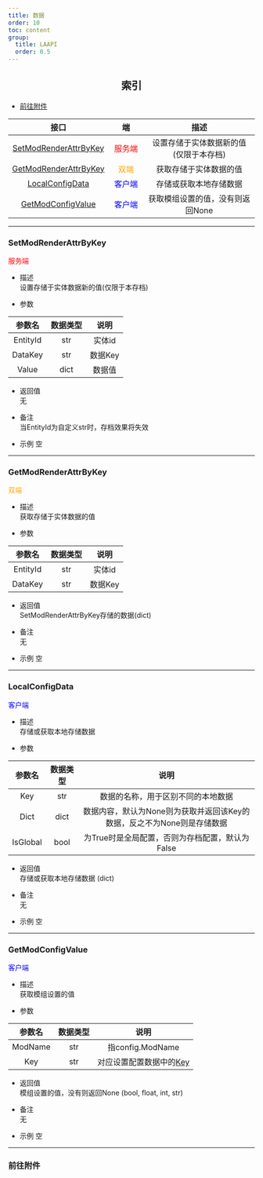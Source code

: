 ```yaml
---
title: 数据
order: 10
toc: content
group:
  title: LAAPI
  order: 0.5
---
```

## <center>索引</center>
- [前往附件](#前往附件)

|接口|<div style="width: 3.5em">端</div>|描述|
|:-:|:-:|:-:|
|[SetModRenderAttrByKey](#setmodrenderattrbykey)|<font color=red>服务端</font>|设置存储于实体数据新的值(仅限于本存档)|
|[GetModRenderAttrByKey](#getmodrenderattrbykey)|<font color=orange>双端</font>|获取存储于实体数据的值|
|[LocalConfigData](#localconfigdata)|<font color=blue>客户端</font>|存储或获取本地存储数据|
|[GetModConfigValue](#getmodconfigvalue)|<font color=blue>客户端</font>|获取模组设置的值，没有则返回None|

------------

### <a id="setmodrenderattrbykey"></a>SetModRenderAttrByKey
<font color=red>服务端</font><br>
- 描述<br>
  设置存储于实体数据新的值(仅限于本存档)

- 参数

|参数名|数据类型|说明|
|:-:|:-:|:-:|
|EntityId|str|实体id|
|DataKey|str|数据Key|
|Value|dict|数据值|

- 返回值<br>
  无

- 备注<br>
  当EntityId为自定义str时，存档效果将失效

- 示例
空
------------

### <a id="getmodrenderattrbykey"></a>GetModRenderAttrByKey
<font color=orange>双端</font><br>
- 描述<br>
  获取存储于实体数据的值

- 参数

|参数名|数据类型|说明|
|:-:|:-:|:-:|
|EntityId|str|实体id|
|DataKey|str|数据Key|

- 返回值<br>
  SetModRenderAttrByKey存储的数据(dict)

- 备注<br>
  无

- 示例
空
------------

### <a id="localconfigdata"></a>LocalConfigData
<font color=blue>客户端</font><br>
- 描述<br>
  存储或获取本地存储数据

- 参数

|参数名|数据类型|说明|
|:-:|:-:|:-:|
|Key|str|数据的名称，用于区别不同的本地数据|
|Dict|dict|数据内容，默认为None则为获取并返回该Key的数据，反之不为None则是存储数据|
|IsGlobal|bool|为True时是全局配置，否则为存档配置，默认为False|

- 返回值<br>
  存储或获取本地存储数据 (dict)

- 备注<br>
  无

- 示例
空
------------

### <a id="getmodconfigvalue"></a>GetModConfigValue
<font color=blue>客户端</font><br>
- 描述<br>
  获取模组设置的值

- 参数

|参数名|数据类型|说明|
|:-:|:-:|:-:|
|ModName|str|指config.ModName|
|Key|str|对应设置配置数据中的[Key](/docs/ability.md#registermodsettingconfig)|

- 返回值<br>
  模组设置的值，没有则返回None (bool, float, int, str)

- 备注<br>
  无

- 示例
空
------------
### <a id="前往附件"></a>前往附件